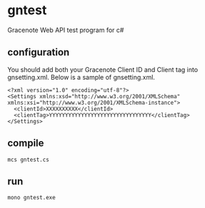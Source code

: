 # gntest

Gracenote Web API test program for c#

## configuration

You should add both your Gracenote Client ID and Client tag into gnsetting.xml.
Below is a sample of gnsetting.xml.

```
<?xml version="1.0" encoding="utf-8"?>
<Settings xmlns:xsd="http://www.w3.org/2001/XMLSchema" xmlns:xsi="http://www.w3.org/2001/XMLSchema-instance">
  <clientId>XXXXXXXXXX</clientId>
  <clientTag>YYYYYYYYYYYYYYYYYYYYYYYYYYYYYYYY</clientTag>
</Settings>
```

## compile
```
mcs gntest.cs
```

## run
```
mono gntest.exe
```
